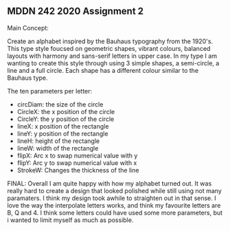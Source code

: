 ## MDDN 242 2020 Assignment 2

Main Concept:

Create an alphabet inspired by the Bauhaus typography from the 1920's. This type style foucsed on geometric shapes, vibrant colours, balanced layouts with harmony and sans-serif letters in upper case. In my type I am wanting to create this style through using 3 simple shapes, a semi-circle, a line and a full circle. Each shape has a different colour similar to the Bauhaus type.


The ten parameters per letter:

- circDiam: the size of the circle
- CircleX: the x position of the circle
- CircleY: the y position of the circle 
- lineX: x position of the rectangle 
- lineY: y position of the rectangle 
- lineH: height of the rectangle 
- lineW: width of the rectangle 
- flipX: Arc x to swap numerical value with y
- flipY: Arc y to swap numerical value with x
- StrokeW: Changes the thickness of the line


FINAL:
Overall I am quite happy with how my alphabet turned out. It was really hard to create a design that looked polished while still using not many paramaters. I think my design took awhile to straighten out in that sense. I love the way the interpolate letters works, and think my favourite letters are B, Q and 4. I think some letters could have used some more parameters, but i wanted to limit myself as much as possible. 
